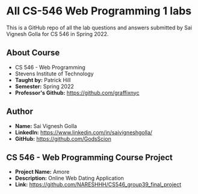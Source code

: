 # All CS-546 Web Programming 1 labs
This is a GitHub repo of all the lab questions and answers submitted by Sai Vignesh Golla for CS 546 in Spring 2022.

## About Course
- CS 546 - Web Programming
- Stevens Institute of Technology
- **Taught by:** Patrick Hill
- **Semester:** Spring 2022
- **Professor's Github:** https://github.com/graffixnyc

## Author
- **Name:** Sai Vignesh Golla
- **LinkedIn:** https://www.linkedin.com/in/saivigneshgolla/
- **GitHub:** https://github.com/GodsScion

## CS 546 - Web Programming Course Project
- **Project Name:** Amore
- **Description:** Online Web Dating Application
- **Link:** https://github.com/NARESHHH/CS546_group39_final_project
